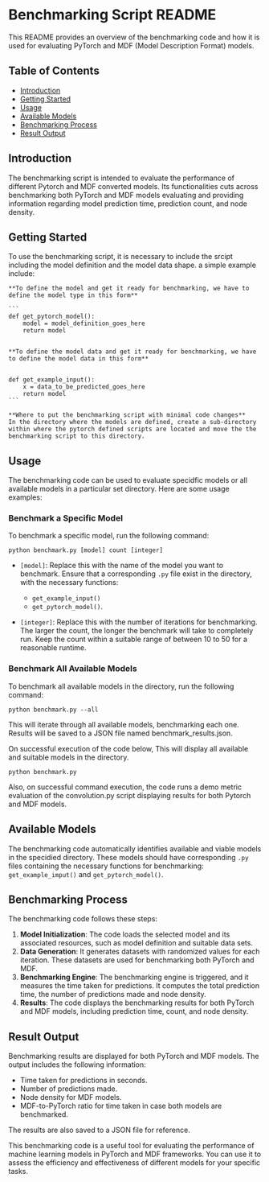 # Benchmarking Script README
This README provides an overview of the benchmarking code and how it is used for evaluating PyTorch and MDF (Model Description Format) models.

## Table of Contents
- [Introduction](#introduction)
- [Getting Started](#getting-started)
- [Usage](#usage)
- [Available Models](#available-models)
- [Benchmarking Process](#benchmarking-process)
- [Result Output](#result-output)

## Introduction
The benchmarking script is intended to evaluate the performance of different Pytorch and MDF converted models. Its functionalities cuts across benchmarking both PyTorch and MDF models evaluating and providing information regarding model prediction time, prediction count, and node density.

## Getting Started
To use the benchmarking script, it is necessary to include the srcipt including the model definition and the model data shape. a simple example include:

    **To define the model and get it ready for benchmarking, we have to define the model type in this form**

    ```
    def get_pytorch_model():
        model = model_definition_goes_here
        return model
    

    **To define the model data and get it ready for benchmarking, we have to define the model data in this form**

    
    def get_example_input():
        x = data_to_be_predicted_goes_here
        return model
    ```

    **Where to put the benchmarking script with minimal code changes**
    In the directory where the models are defined, create a sub-directory within where the pytorch defined scripts are located and move the the benchmarking script to this directory.

## Usage
The benchmarking code can be used to evaluate specidfic models or all available models in a particular set directory. Here are some usage examples:

### **Benchmark a Specific Model**
To benchmark a specific model, run the following command:

```
python benchmark.py [model] count [integer]
```

- `[model]`: Replace this with the name of the model you want to benchmark. Ensure that a corresponding `.py` file exist in the directory, with the necessary functions:
    - `get_example_input()`
    - `get_pytorch_model()`.

- `[integer]`: Replace this with the number of iterations for benchmarking. The larger the count, the longer the benchmark will take to completely run. Keep the count within a suitable range of between 10 to 50 for a reasonable runtime.

### **Benchmark All Available Models**
To benchmark all available models in the directory, run the following command:

```
python benchmark.py --all
```

This will iterate through all available models, benchmarking each one. Results will be saved to a JSON file named benchmark_results.json.

On successful execution of the code below, This will display all available and suitable models in the directory.

```
python benchmark.py
```

Also, on successful command execution, the code runs a demo metric evaluation of the convolution.py script displaying results for both Pytorch and MDF models.

## Available Models
The benchmarking code automatically identifies available and viable models in the specidied directory. These models should have corresponding `.py` files containing the necessary functions for benchmarking: `get_example_imput()` and `get_pytorch_model()`.

## Benchmarking Process
The benchmarking code follows these steps:
1. **Model Initialization**: The code loads the selected model and its associated resources, such as model definition and suitable data sets.
2. **Data Generation**: It generates datasets with randomized values for each iteration. These datasets are used for benchmarking both PyTorch and MDF.
3. **Benchmarking Engine**: The benchmarking engine is triggered, and it measures the time taken for predictions. It computes the total prediction time, the number of predictions made and node density.
4. **Results**: The code displays the benchmarking results for both PyTorch and MDF models, including prediction time, count, and node density.

## Result Output
Benchmarking results are displayed for both PyTorch and MDF models. The output includes the following information:
- Time taken for predictions in seconds.
- Number of predictions made.
- Node density for MDF models.
- MDF-to-PyTorch ratio for time taken in case both models are benchmarked.

The results are also saved to a JSON file for reference.

This benchmarking code is a useful tool for evaluating the performance of machine learning models in PyTorch and MDF frameworks. You can use it to assess the efficiency and effectiveness of different models for your specific tasks.
